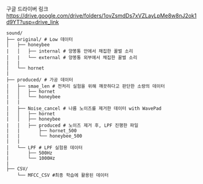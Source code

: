 구글 드라이버 링크
https://drive.google.com/drive/folders/1ovZsmdDs7xVZLayLpMe8w8nJ2ok1d9YT?usp=drive_link

```
sound/
├── original/ # Low 데이터
│   ├── honeybee
|   │   ├── internal # 양봉통 안에서 채집한 꿀벌 소리
│   |   └── external # 양봉통 외부에서 채집한 꿀벌 소리
|   |
│   └── hornet 
| 
├── produced/ # 가공 데이터
│   ├── smae_len # 전처리 실험을 위해 꺠끗하다고 판단한 소량의 데이터
|   │   ├── hornet  
|   │   └── honeybee 
|   |
│   ├── Noise_cancel # 나름 노이즈를 제거한 데이터 with WavePad
|   │   ├── hornet  
|   │   ├── honeybee
|   │   ├── produced # 노이즈 제거 후, LPF 진행한 파일
|   |       ├── hornet_500  
|   |       └── honeybee_500
|   |
│   └── LPF # LPF 실험용 데이터
|       ├── 500Hz
|       └── 1000Hz
|
├── CSV/                 
    └── MFCC_CSV #최종 학습에 활용된 데이터

```

